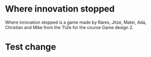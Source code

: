 # Where innovation stopped

Where innovation stopped is a game made by Rares, Jitze, Matei, Ada, Christian and Mike from the TU/e for the course Game design 2.

# Test change